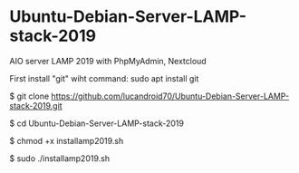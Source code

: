 # Ubuntu-Debian-Server-LAMP-stack-2019
AIO server LAMP 2019 with PhpMyAdmin, Nextcloud 

First install "git" wiht command: sudo apt install git

$ git clone https://github.com/lucandroid70/Ubuntu-Debian-Server-LAMP-stack-2019.git

$ cd Ubuntu-Debian-Server-LAMP-stack-2019

$ chmod +x installamp2019.sh

$ sudo ./installamp2019.sh 
